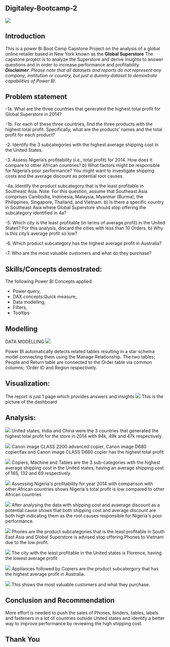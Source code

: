 ## Digitaley-Bootcamp-2

![](store.png)

## Introduction

This is a power Bi Boot Camp Capstone Project on the analysis of a global online retailer based in New York known as the **Global Superstore**
The capstone project is to analyze the Superstore and derive insights to answer questions and in order to increase performance and profitability.
**_Disclaimer_**: _Please note that all datasets and reports do not represent any company, institution or country, but just a dummy dataset to demostrate capabilities of Power BI._

## Problem statement
-1a. What are the three countries that generated the highest total profit for Global Superstore in 2014?

-1b. For each of these three countries, find the three products with the highest total profit. Specifically, what are the products’ names and the total profit for each product?

-2. Identify the 3 subcategories with the highest average shipping cost in the United States.

-3. Assess Nigeria’s profitability (i.e., total profit) for 2014. How does it compare to other African countries? b) What factors might be responsible for Nigeria’s poor performance? You might want to investigate shipping costs and the average discount as potential root causes.

-4a. Identify the product subcategory that is the least profitable in Southeast Asia. Note: For this question, assume that Southeast Asia comprises Cambodia, Indonesia, Malaysia, Myanmar (Burma), the Philippines, Singapore, Thailand, and Vietnam. b) Is there a specific country in Southeast Asia where Global Superstore should stop offering the subcategory identified in 4a?

-5. Which city is the least profitable (in terms of average profit) in the United States? For this analysis, discard the cities with less than 10 Orders. b) Why is this city’s average profit so low? 

-6. Which product subcategory has the highest average profit in Australia?

-7. Who are the most valuable customers and what do they purchase?

## Skills/Concepts demostrated:

The following Power BI Concepts applied:
- Power query,
- DAX concepts:Quick measure,
- Data modelling,
- Filters,
- Tooltips

## Modelling
DATA MODELLING
![](modelling.PNG)

Power BI automatically detects related tables resulting in a star schema model connecting them using the Manage Relationship. The two tables; People and Return table are connected to the Order table via common columns; ‘Order ID and Region respectively.

## Visualization:

The report is just 1 page which provides answers and insights
![](Global_superstore_dashboard.PNG)
This is the picture of the dashboard

## Analysis:

![](Top_3_Countries.PNG)
United states, India and China were the 3 countries that generated the highest total profit for the store in 2014 with 94k, 49k and 47k respectively.

![](Products_with_the_highest_profit.PNG)
Canon image CLASS 2200 advanced copier, Canon image D680 copier/fax and Canon image CLASS D660 copier has the highest total profit

![](subcategories_with_the_highest_shipping_cost.PNG)
Copiers, Machine and Tables are the 3 sub-categories with the highest average shipping cost in the United states, having an average shipping cost of 165, 132 and 69 respectively.

![](low_profitability.PNG)
Assessing Nigeria's profitability for year 2014 with comparison with other African countries shows Nigeria's total profit is low compared to other African countries

![](High_shipping_and_discount.PNG)
After analysing the data with shipping cost and avaerage discount as a potential cause shows that both shipping cost and average discount are both high indicating them as the root causes responsible for Nigeria's poor performance.

![](subcategory_that_is_least_profitable.PNG)
Phones are the product subcategories that is the least profitable in South East Asia and Global Superstore is advised stop offering Phones to Vietnam due to the low profit.

![](City_with_the_least_profit.PNG)
The city with the least profitable in the United states is Florence, having the lowest average profit

![](highest_subcategory_in_Australia.PNG)
Appliances followed by Copiers are the product subcatergory that has the highest average profit in Australia.

![](most_valuable_customers.PNG)
This shows the most valuable customers and what they purchase.

## Conclusion and Recommendation
More effort is needed to push the sales of Phones, binders, tables, labels and fasteners in a lot of countries outside United states and identify a better way to improve performance by reviewing the high shipping cost.

## Thank You

